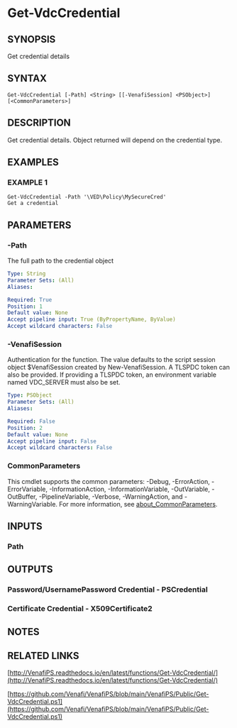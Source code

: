 # Get-VdcCredential

## SYNOPSIS
Get credential details

## SYNTAX

```
Get-VdcCredential [-Path] <String> [[-VenafiSession] <PSObject>] [<CommonParameters>]
```

## DESCRIPTION
Get credential details.
Object returned will depend on the credential type.

## EXAMPLES

### EXAMPLE 1
```
Get-VdcCredential -Path '\VED\Policy\MySecureCred'
Get a credential
```

## PARAMETERS

### -Path
The full path to the credential object

```yaml
Type: String
Parameter Sets: (All)
Aliases:

Required: True
Position: 1
Default value: None
Accept pipeline input: True (ByPropertyName, ByValue)
Accept wildcard characters: False
```

### -VenafiSession
Authentication for the function.
The value defaults to the script session object $VenafiSession created by New-VenafiSession.
A TLSPDC token can also be provided.
If providing a TLSPDC token, an environment variable named VDC_SERVER must also be set.

```yaml
Type: PSObject
Parameter Sets: (All)
Aliases:

Required: False
Position: 2
Default value: None
Accept pipeline input: False
Accept wildcard characters: False
```

### CommonParameters
This cmdlet supports the common parameters: -Debug, -ErrorAction, -ErrorVariable, -InformationAction, -InformationVariable, -OutVariable, -OutBuffer, -PipelineVariable, -Verbose, -WarningAction, and -WarningVariable. For more information, see [about_CommonParameters](http://go.microsoft.com/fwlink/?LinkID=113216).

## INPUTS

### Path
## OUTPUTS

### Password/UsernamePassword Credential - PSCredential
### Certificate Credential - X509Certificate2
## NOTES

## RELATED LINKS

[http://VenafiPS.readthedocs.io/en/latest/functions/Get-VdcCredential/](http://VenafiPS.readthedocs.io/en/latest/functions/Get-VdcCredential/)

[https://github.com/Venafi/VenafiPS/blob/main/VenafiPS/Public/Get-VdcCredential.ps1](https://github.com/Venafi/VenafiPS/blob/main/VenafiPS/Public/Get-VdcCredential.ps1)

